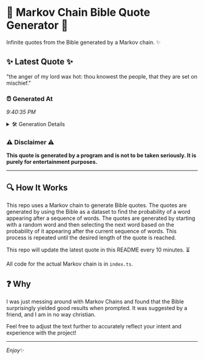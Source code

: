 # 📖 Markov Chain Bible Quote Generator 📖

Infinite quotes from the Bible generated by a Markov chain. ✨

## ✨ Latest Quote ✨
"the anger of my lord wax hot: thou knowest the people, that they are set on mischief."

### ⏰ Generated At
*9:40:35 PM*

<details>
    <summary>🛠️ Generation Details</summary>
    <p>
        <strong>🌱 Seed:</strong> the<br>
        <strong>🔄 Iterations:</strong> 16<br>
        <strong>📜 Context History:</strong><br>[ the ]: anger<br>[ the, anger ]: of<br>[ the, anger, of ]: my<br>[ the, anger, of, my ]: lord<br>[ the, anger, of, my, lord ]: wax<br>[ the, anger, of, my, lord, wax ]: hot:<br>[ anger, of, my, lord, wax, hot: ]: thou<br>[ of, my, lord, wax, hot:, thou ]: knowest<br>[ my, lord, wax, hot:, thou, knowest ]: the<br>[ lord, wax, hot:, thou, knowest, the ]: people,<br>[ wax, hot:, thou, knowest, the, people, ]: that<br>[ hot:, thou, knowest, the, people,, that ]: they<br>[ thou, knowest, the, people,, that, they ]: are<br>[ knowest, the, people,, that, they, are ]: set<br>[ the, people,, that, they, are, set ]: on<br>[ people,, that, they, are, set, on ]: mischief.<br>
    </p>
</details>

### ⚠️ Disclaimer ⚠️
**This quote is generated by a program and is not to be taken seriously. It is purely for entertainment purposes.**

---

## 🔍 How It Works

This repo uses a Markov chain to generate Bible quotes. The quotes are generated by using the Bible as a dataset to find the probability of a word appearing after a sequence of words. The quotes are generated by starting with a random word and then selecting the next word based on the probability of it appearing after the current sequence of words. This process is repeated until the desired length of the quote is reached.

This repo will update the latest quote in this README every 10 minutes. ⏳

All code for the actual Markov chain is in `index.ts`.

## ❓ Why

I was just messing around with Markov Chains and found that the Bible surprisingly yielded good results when prompted. 
It was suggested by a friend, and I am in no way christian.

Feel free to adjust the text further to accurately reflect your intent and experience with the project!

---

*Enjoy*✨

